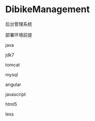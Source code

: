 # DibikeManagement
后台管理系统

部署环境前提

java

jdk7

tomcat

mysql

angular

javascript

html5 

less





